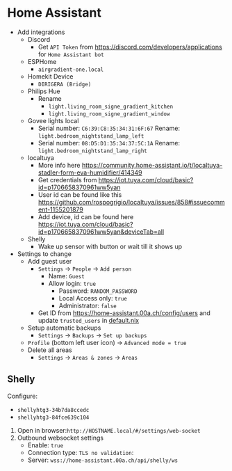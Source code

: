 # Home Assistant

- Add integrations
  - Discord
    - Get `API Token` from <https://discord.com/developers/applications> for `Home Assistant bot`
  - ESPHome
    - `airgradient-one.local`
  - Homekit Device
    - `DIRIGERA (Bridge)`
  - Philips Hue
    - Rename
      - `light.living_room_signe_gradient_kitchen`
      - `light.living_room_signe_gradient_window`
  - Govee lights local
    - Serial number: `C6:39:C8:35:34:31:6F:67`
      Rename: `light.bedroom_nightstand_lamp_left`
    - Serial number: `08:D5:D1:35:34:37:5C:1A`
      Rename: `light.bedroom_nightstand_lamp_right`
  - localtuya
    - More info here <https://community.home-assistant.io/t/localtuya-stadler-form-eva-humidifier/414349>
    - Get credentials from <https://iot.tuya.com/cloud/basic?id=p1706658370961ww5yan>
    - User id can be found like this <https://github.com/rospogrigio/localtuya/issues/858#issuecomment-1155201879>
    - Add device, id can be found here <https://iot.tuya.com/cloud/basic?id=p1706658370961ww5yan&deviceTab=all>
  - Shelly
    - Wake up sensor with button or wait till it shows up
- Settings to change
  - Add guest user
    - `Settings` -> `People` -> `Add person`
      - Name: `Guest`
      - Allow login: `true`
        - Password: `RANDOM_PASSWORD`
        - Local Access only: `true`
        - Administrator: `false`
    - Get ID from <https://home-assistant.00a.ch/config/users> and update `trusted_users` in [default.nix](./default.nix)
  - Setup automatic backups
    - `Settings` -> `Backups` -> `Set up backups`
  - `Profile` (bottom left user icon) -> `Advanced mode = true`
  - Delete all areas
    - `Settings` -> `Areas & zones` -> `Areas`

## Shelly

Configure:

- `shellyhtg3-34b7da8ccedc`
- `shellyhtg3-84fce639c104`

1. Open in browser:`http://HOSTNAME.local/#/settings/web-socket`
2. Outbound websocket settings
   - Enable: `true`
   - Connection type: `TLS no validation`:
   - Server: `wss://home-assistant.00a.ch/api/shelly/ws`
